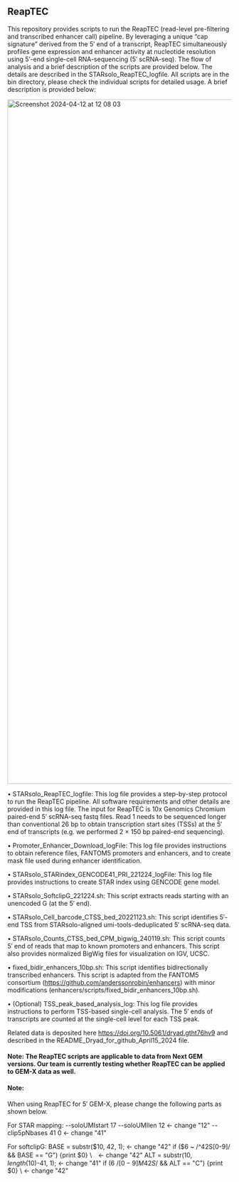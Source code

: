 ## ReapTEC

This repository provides scripts to run the ReapTEC (read-level pre-filtering and transcribed enhancer call) pipeline. 
By leveraging a unique “cap signature” derived from the 5′ end of a transcript, ReapTEC simultaneously profiles 
gene expression and enhancer activity at nucleotide resolution using 5′-end single-cell RNA-sequencing (5′ scRNA-seq).
The flow of analysis and a brief description of the scripts are provided below. The details are described in the STARsolo_ReapTEC_logfile.
All scripts are in the bin directory, please check the individual scripts for detailed usage. A brief description is provided below:


<img width="1539" alt="Screenshot 2024-04-12 at 12 08 03" src="https://github.com/MurakawaLab/ReapTEC/assets/23185260/efd00e63-e106-4d2a-b249-832400d132a2">


•	STARsolo_ReapTEC_logfile: This log file provides a step-by-step protocol to run the ReapTEC pipeline. 
All software requirements and other details are provided in this log file. 
The input for ReapTEC is 10x Genomics Chromium paired-end 5′ scRNA-seq fastq files. 
Read 1 needs to be sequenced longer than conventional 26 bp to obtain transcription start sites (TSSs) 
at the 5′ end of transcripts (e.g. we performed 2 × 150 bp paired-end sequencing).

•	Promoter_Enhancer_Download_logFile: This log file provides instructions to obtain reference files, 
FANTOM5 promoters and enhancers, and to create mask file used during enhancer identification.

•	STARsolo_STARindex_GENCODE41_PRI_221224_logFile: This log file provides instructions to create STAR index using GENCODE gene model.

•	STARsolo_SoftclipG_221224.sh: This script extracts reads starting with an unencoded G (at the 5′ end).

•	STARsolo_Cell_barcode_CTSS_bed_20221123.sh: This script identifies 5′-end TSS from STARsolo-aligned umi-tools-deduplicated 5′ scRNA-seq data.

•	STARsolo_Counts_CTSS_bed_CPM_bigwig_240119.sh: This script counts 5′ end of reads that map to known promoters and enhancers. 
This script also provides normalized BigWig files for visualization on IGV, UCSC.

•	fixed_bidir_enhancers_10bp.sh: This script identifies bidirectionally transcribed enhancers. 
This script is adapted from the FANTOM5 consortium (https://github.com/anderssonrobin/enhancers) with minor modifications 
(enhancers/scripts/fixed_bidir_enhancers_10bp.sh).

•	(Optional) TSS_peak_based_analysis_log: This log file provides instructions to perform TSS-based single-cell analysis. 
The 5′ ends of transcripts are counted at the single-cell level for each TSS peak.

Related data is deposited here https://doi.org/10.5061/dryad.gtht76hv9 and described in the README_Dryad_for_github_April15_2024 file. 

#### Note: The ReapTEC scripts are applicable to data from Next GEM versions. Our team is currently testing whether ReapTEC can be applied to GEM-X data as well.

#### Note: 
When using ReapTEC for 5′ GEM-X, please change the following parts as shown below.

For STAR mapping:
--soloUMIstart 17 --soloUMIlen 12   ← change "12"
--clip5pNbases 41 0                ← change "41"

For softclipG:
BASE = substr($10, 42, 1);         ← change "42"
if ($6 ~ /^42S[0-9]/ && BASE == "G") {print $0} \　← change "42"
ALT = substr($10, length($10)-41, 1); ← change "41"
if ($6 ~ /[0-9]M42S$/ && ALT == "C") {print $0} \ ← change "42"
